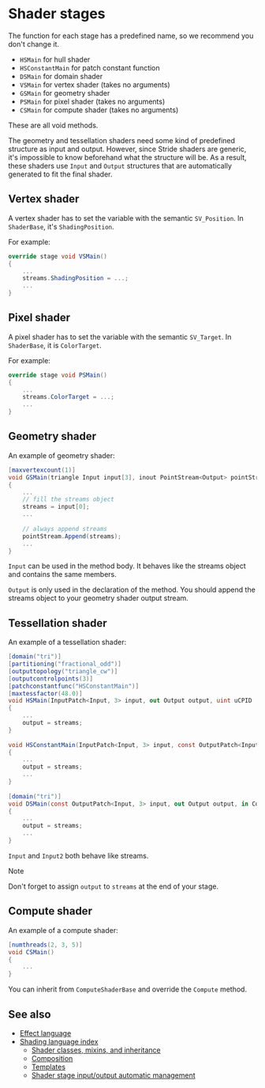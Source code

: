 # Shader stages

The function for each stage has a predefined name, so we recommend you don't change it.

- `HSMain` for hull shader
- `HSConstantMain` for patch constant function
- `DSMain` for domain shader
- `VSMain` for vertex shader (takes no arguments)
- `GSMain` for geometry shader
- `PSMain` for pixel shader (takes no arguments)
- `CSMain` for compute shader (takes no arguments)

These are all void methods.

The geometry and tessellation shaders need some kind of predefined structure as input and output. However, since Stride shaders are generic, it's impossible to know beforehand what the structure will be. As a result, these shaders use `Input` and `Output` structures that are automatically generated to fit the final shader.

## Vertex shader

A vertex shader has to set the variable with the semantic `SV_Position`. In `ShaderBase`, it's `ShadingPosition`.

For example:

```cs
override stage void VSMain()
{
	...
	streams.ShadingPosition = ...;
	...
}
```

## Pixel shader

A pixel shader has to set the variable with the semantic `SV_Target`. In `ShaderBase`, it is `ColorTarget`.

For example:

```cs
override stage void PSMain()
{
	...
	streams.ColorTarget = ...;
	...
}
```

## Geometry shader

An example of geometry shader:

```cs
[maxvertexcount(1)]
void GSMain(triangle Input input[3], inout PointStream<Output> pointStream)
{
	...
	// fill the streams object
	streams = input[0];
 	...
 
	// always append streams
	pointStream.Append(streams);
	...
}
```

`Input` can be used in the method body. It behaves like the streams object and contains the same members.

`Output` is only used in the declaration of the method. You should append the streams object to your geometry shader output stream.

## Tessellation shader

An example of a tessellation shader:

```cs
[domain("tri")]
[partitioning("fractional_odd")]
[outputtopology("triangle_cw")]
[outputcontrolpoints(3)]
[patchconstantfunc("HSConstantMain")]
[maxtessfactor(48.0)]
void HSMain(InputPatch<Input, 3> input, out Output output, uint uCPID : SV_OutputControlPointID)
{
	...
	output = streams;
}
 
void HSConstantMain(InputPatch<Input, 3> input, const OutputPatch<Input2, 3> output, out Constants constants)
{
	...
	output = streams;
	...
}
 
[domain("tri")]
void DSMain(const OutputPatch<Input, 3> input, out Output output, in Constants constants, float3 f3BarycentricCoords : SV_DomainLocation)
{
	...
	output = streams;
	...
}
```

`Input` and `Input2` both behave like streams.

>[!Note]
>Don't forget to assign `output` to `streams` at the end of your stage.

## Compute shader

An example of a compute shader:

```cs
[numthreads(2, 3, 5)]
void CSMain()
{
	...
}
```

You can inherit from `ComputeShaderBase` and override the `Compute` method.

## See also

* [Effect language](../effect-language.md)
* [Shading language index](index.md)
    - [Shader classes, mixins, and inheritance](shader-classes-mixins-and-inheritance.md)
    - [Composition](composition.md)
    - [Templates](templates.md)
    - [Shader stage input/output automatic management](automatic-shader-stage-input-output.md)